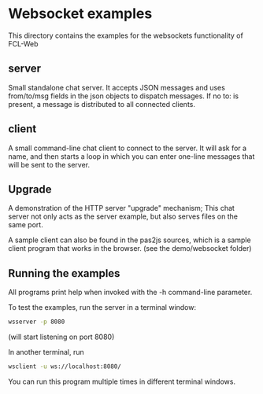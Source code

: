 # Websocket examples

This directory contains the examples for the websockets functionality of
FCL-Web

## server

Small standalone chat server. It accepts JSON messages and uses from/to/msg fields in
the json objects to dispatch messages. If no to: is present, a message is
distributed to all connected clients.

## client
A small command-line chat client to connect to the server.
It will ask for a name, and then starts a loop in which you can enter
one-line messages that will be sent to the server.

## Upgrade
A demonstration of the HTTP server "upgrade" mechanism; 
This chat server not only acts as the server example, but also serves files on the same port.

A sample client can also be found in the pas2js sources, which is a sample
client program that works in the browser. (see the demo/websocket folder)

## Running the examples
All programs print help when invoked with the -h command-line parameter.

To test the examples, run the server in a terminal window:

```sh
wsserver -p 8080
```

(will start listening on  port 8080)

In another terminal, run

```sh
wsclient -u ws://localhost:8080/
```

You can run this program multiple times in different terminal windows.